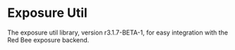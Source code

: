 # Exposure Util

The exposure util library, version r3.1.7-BETA-1, for easy integration with the Red Bee exposure backend.